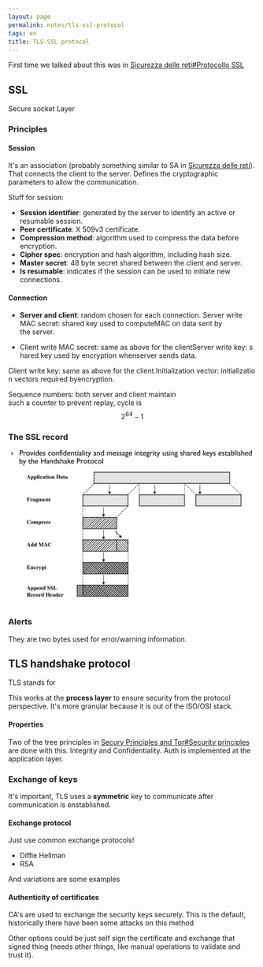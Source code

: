 ```yaml
---
layout: page
permalink: notes/tls-ssl-protocol
tags: en
title: TLS-SSL protocol
---
```


First time we talked about this was in [Sicurezza delle reti#Protocollo SSL](/notes/sicurezza-delle-reti#protocollo-ssl)


## SSL

Secure socket Layer

### Principles

#### Session
It's an association (probably something similar to SA in [Sicurezza delle reti](/notes/sicurezza-delle-reti)). That connects the client to the server.
Defines the cryptographic parameters to allow the communication.

Stuff for session:
- **Session identifier**: generated by the server to identify an active or resumable session.
- **Peer certificate**: X 509v3 certificate.
- **Compression method**: algorithm used to compress the data before encryption.
- **Cipher spec**: encryption and hash algorithm, including hash size.
- **Master secret**: 48 byte secret shared between the client and server.
- **Is resumable**: indicates if the session can be used to initiate new connections.
#### Connection

- **Server and client**: random chosen for each connection. Server write MAC secret: shared key used to computeMAC on data sent by the server.

- Client write MAC secret: same as above for the clientServer write key: shared key used by encryption whenserver sends data.

Client write key: same as above for the client.Initialization vector: initialization vectors required byencryption.

Sequence numbers: both server and client maintain such a counter to prevent replay, cycle is $$2^{64} - 1$$
### The SSL record
<img src="/images/notes/TLS-SSL protocol-20240404173824939.webp" alt="TLS-SSL protocol-20240404173824939">

### Alerts
They are two bytes used for error/warning information.

## TLS handshake protocol

TLS stands for 

This works at the **process layer** to ensure security from the protocol perspective. It's more granular because it is out of the ISO/OSI stack.

#### Properties
Two of the tree principles in [Secury Principles and Tor#Security principles](/notes/secury-principles-and-tor#security-principles) are done with this. Integrity and Confidentiality. Auth is implemented at the application layer.

### Exchange of keys

It's important, TLS uses a **symmetric** key to communicate after communication is enstablished.

#### Exchange protocol
Just use common exchange protocols!
- Diffie Hellman
- RSA

And variations are some examples

#### Authenticity of certificates
CA's are used to exchange the security keys securely. This is the default, historically there have been some attacks on this method

Other options could be just self sign the certificate and exchange that signed thing (needs other things, like manual operations to validate and trust it).